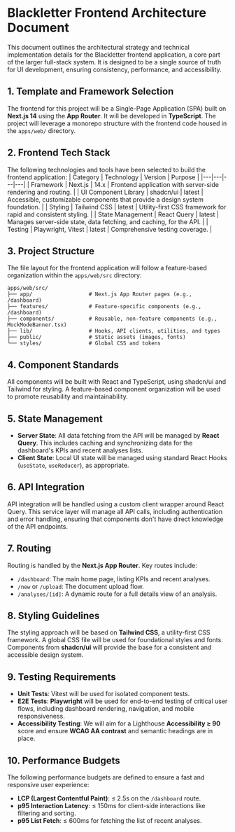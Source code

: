 # Blackletter Frontend Architecture Document

This document outlines the architectural strategy and technical implementation details for the Blackletter frontend application, a core part of the larger full-stack system. It is designed to be a single source of truth for UI development, ensuring consistency, performance, and accessibility.

## 1. Template and Framework Selection

The frontend for this project will be a Single-Page Application (SPA) built on **Next.js 14** using the **App Router**. It will be developed in **TypeScript**. The project will leverage a monorepo structure with the frontend code housed in the `apps/web/` directory.

## 2. Frontend Tech Stack

The following technologies and tools have been selected to build the frontend application:
| Category | Technology | Version | Purpose |
|---|---|---|---|
| Framework | Next.js | 14.x | Frontend application with server-side rendering and routing. |
| UI Component Library | shadcn/ui | latest | Accessible, customizable components that provide a design system foundation. |
| Styling | Tailwind CSS | latest | Utility-first CSS framework for rapid and consistent styling. |
| State Management | React Query | latest | Manages server-side state, data fetching, and caching, for the API. |
| Testing | Playwright, Vitest | latest | Comprehensive testing coverage. |

## 3. Project Structure

The file layout for the frontend application will follow a feature-based organization within the `apps/web/src` directory:

```
apps/web/src/
├── app/                  # Next.js App Router pages (e.g., /dashboard)
├── features/             # Feature-specific components (e.g., /dashboard)
├── components/           # Reusable, non-feature components (e.g., MockModeBanner.tsx)
├── lib/                  # Hooks, API clients, utilities, and types
├── public/               # Static assets (images, fonts)
└── styles/               # Global CSS and tokens
```

## 4. Component Standards

All components will be built with React and TypeScript, using shadcn/ui and Tailwind for styling. A feature-based component organization will be used to promote reusability and maintainability.

## 5. State Management

  - **Server State**: All data fetching from the API will be managed by **React Query**. This includes caching and synchronizing data for the dashboard's KPIs and recent analyses lists.
  - **Client State**: Local UI state will be managed using standard React Hooks (`useState`, `useReducer`), as appropriate.

## 6. API Integration

API integration will be handled using a custom client wrapper around React Query. This service layer will manage all API calls, including authentication and error handling, ensuring that components don't have direct knowledge of the API endpoints.

## 7. Routing

Routing is handled by the **Next.js App Router**. Key routes include:

  - `/dashboard`: The main home page, listing KPIs and recent analyses.
  - `/new` or `/upload`: The document upload flow.
  - `/analyses/[id]`: A dynamic route for a full details view of an analysis.

## 8. Styling Guidelines

The styling approach will be based on **Tailwind CSS**, a utility-first CSS framework. A global CSS file will be used for foundational styles and fonts. Components from **shadcn/ui** will provide the base for a consistent and accessible design system.

## 9. Testing Requirements

  - **Unit Tests**: Vitest will be used for isolated component tests.
  - **E2E Tests**: **Playwright** will be used for end-to-end testing of critical user flows, including dashboard rendering, navigation, and mobile responsiveness.
  - **Accessibility Testing**: We will aim for a Lighthouse **Accessibility ≥ 90** score and ensure **WCAG AA contrast** and semantic headings are in place.

## 10. Performance Budgets

The following performance budgets are defined to ensure a fast and responsive user experience:

  - **LCP (Largest Contentful Paint)**: ≤ 2.5s on the `/dashboard` route.
  - **p95 Interaction Latency**: ≤ 150ms for client-side interactions like filtering and sorting.
  - **p95 List Fetch**: ≤ 600ms for fetching the list of recent analyses.
